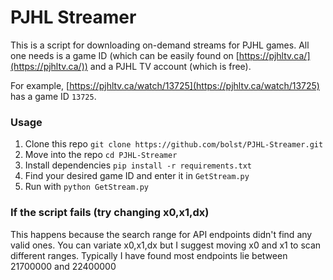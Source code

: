 # PJHL Streamer

This is a script for downloading on-demand streams for PJHL games. All one needs is a game ID (which can be easily found on [https://pjhltv.ca/](https://pjhltv.ca/)) and a PJHL TV account (which is free).

For example, [https://pjhltv.ca/watch/13725](https://pjhltv.ca/watch/13725) has a game ID `13725`.

### Usage
1. Clone this repo `git clone https://github.com/bolst/PJHL-Streamer.git`
1. Move into the repo `cd PJHL-Streamer`
1. Install dependencies `pip install -r requirements.txt`
1. Find your desired game ID and enter it in `GetStream.py`
1. Run with `python GetStream.py`

### If the script fails (try changing x0,x1,dx)
This happens because the search range for API endpoints didn't find any valid ones. You can variate x0,x1,dx but I suggest moving x0 and x1 to scan different ranges. Typically I have found most endpoints lie between 21700000 and 22400000
